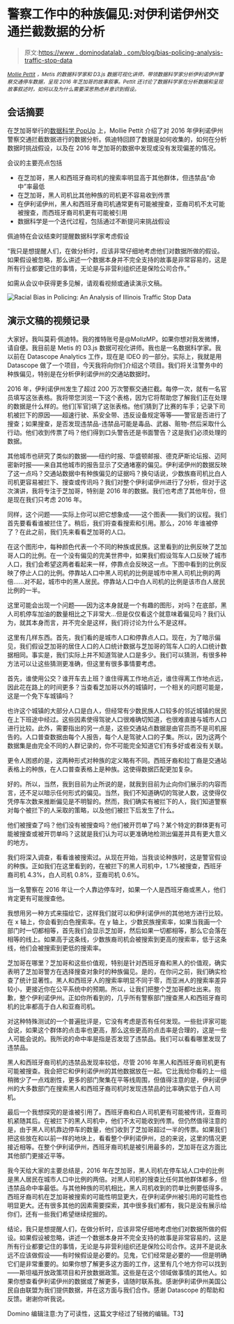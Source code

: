 # 警察工作中的种族偏见:对伊利诺伊州交通拦截数据的分析

> 原文:[https://www . dominodatalab . com/blog/bias-policing-analysis-traffic-stop-data](https://www.dominodatalab.com/blog/bias-policing-analysis-traffic-stop-data)

*<small>[Mollie Pettit](https://www.linkedin.com/in/molliempettit/) ，Metis 的数据科学家和 D3.js 数据可视化讲师，带领数据科学家分析伊利诺伊州警察交通停车数据，呈现 2016 年芝加哥的故事叙事。Pettit 还讨论了数据科学家在分析数据和呈现故事叙述时，如何以及为什么需要深思熟虑并意识到假设。</small>*

## 会话摘要

在芝加哥举行的[数据科学 PopUp](https://popup.dominodatalab.com/?utm_source=blog&utm_medium=post&utm_campaign=racial-bias-policing-analysis-illinois-traffic-stop-data) 上，Mollie Pettit 介绍了对 2016 年伊利诺伊州警察交通拦截数据进行的数据分析。佩迪特回顾了数据是如何收集的，如何在分析数据时挑战假设，以及在 2016 年芝加哥的数据中发现或没有发现偏差的情况。

会议的主要亮点包括

*   在芝加哥，黑人和西班牙裔司机的搜索率明显高于其他群体，但违禁品“命中”率最低
*   在芝加哥，黑人司机比其他种族的司机更不容易收到传票
*   在伊利诺伊州，黑人和西班牙裔司机通常更有可能被搜查，亚裔司机不太可能被搜查，而西班牙裔司机更有可能被引用
*   数据科学是一个迭代过程，包括通过不断提问来挑战假设

佩迪特在会议结束时提醒数据科学家考虑假设

“我只是想提醒人们，在做分析时，应该非常仔细地考虑他们对数据所做的假设。如果假设被忽略，那么讲述一个数据本身并不完全支持的故事是非常容易的，这是所有行业都要记住的事情，无论是与非营利组织还是保险公司合作。”

如需从会议中获得更多见解，请观看视频或通读演示文稿。

![Racial Bias in Policing: An Analysis of Illinois Traffic Stop Data](../Images/e566d500d365e1c0f9e7f7f090d3c375.png)

## 演示文稿的视频记录

大家好。我叫莫莉·佩迪特。我的推特账号是@MollzMP。如果你想对我发微博，请自便。我目前是 Metis 的 D3.js 数据可视化讲师。我也是一名数据科学家。我以前在 Datascope Analytics 工作，现在是 IDEO 的一部分。实际上，我就是用 Datascope 做了一个项目，今天我将向你们介绍这个项目。我们将关注警务中的种族偏见，特别是在分析伊利诺伊州的交通站数据时。

2016 年，伊利诺伊州发生了超过 200 万次警察交通拦截。每停一次，就有一名官员填写这张表格。我将带您浏览一下这个表格，因为它将帮助您了解我们正在处理的数据是什么样的。他们[军官]填了这张表格。他们猜到了比赛的车手；记录下司机被拦下的原因——超速行驶、系安全带、违反设备规定等等——警官是否进行了搜查；如果搜查，是否发现违禁品-违禁品可能是毒品、武器、赃物-然后采取什么行动。他们收到传票了吗？他们得到口头警告还是书面警告？这是我们必须处理的数据。

其他城市也研究了类似的数据——纽约时报、华盛顿邮报、德克萨斯论坛报、迈阿密新时报——来自其他城市的报告显示了交通堵塞的偏见。伊利诺伊州的数据反映了这一点吗？交通站数据中有种族偏见的证据吗？换句话说，少数族裔司机比白人司机更容易被拦下、搜查或传讯吗？我们对整个伊利诺伊州进行了分析，但对于这次演讲，我将专注于芝加哥，特别是 2016 年的数据。我们也考虑了其他年份，但是现在我们只考虑 2016 年。

同样，这个问题——实际上你可以把它想象成——这个图表——我们的议程。我们首先要看看谁被拦住了。稍后，我们将查看搜索和引用。那么，2016 年谁被停了？在此之前，我们先来看看芝加哥的人口。

在这个图形中，每种颜色代表一个不同的种族或民族。这里看到的比例反映了芝加哥人口的比例。在一个没有偏见的完美世界中，如果我们假设驾车人口反映了城市人口，我们会希望这两者看起来一样，停靠点会反映这一点。下图中看到的比例反映了停止人口的比例。停靠站人口中黑人司机的比例是城市中黑人司机比例的两倍……对不起，城市中的黑人居民。停靠站人口中白人司机的比例是该市白人居民比例的一半。

这里可能会出现一个问题——因为这本身就是一个有趣的图形，对吗？在底部，黑人司机停车加油的数量相比之下非常大…但是仅仅看这个就意味着偏见吗？我们认为，就其本身而言，并不完全是这样，我们将讨论为什么不是这样。

这里有几样东西。首先，我们看的是城市人口和停靠点人口。现在，为了暗示偏见，我们假设芝加哥的居住人口的人口统计数据与芝加哥的驾车人口的人口统计数据相同。事实是，我们实际上并不知道驾驶人口是多少。我们可以猜测，有很多种方法可以让这些猜测更准确，但这里有很多事情要考虑。

首先，谁使用公交？谁开车去上班？谁住得离工作地点近，谁住得离工作地点远，因此花在路上的时间更多？当查看芝加哥以外的城镇时，一个相关的问题可能是，这是一个免下车城镇吗？

也许这个城镇的大部分人口是白人，但经常有少数民族人口较多的邻近城镇的居民在上下班途中经过。这些因素使得驾驶人口很难确切知道，也很难直接与城市人口进行比较。此外，需要指出的另一点是，这些交通站点数据是由官员而不是司机报告的。人口普查数据由每个人报告，每个人是驾驶人口的子集。所以，因为这两个数据集是由完全不同的人群记录的，你不可能完全知道它们有多好或者没有关联。

更令人困惑的是，这两种形式对种族的定义略有不同。西班牙裔和拉丁裔是交通站表格上的种族，在人口普查表格上是种族。这使得数据匹配更加复杂。

好的。所以，当然，我到目前为止所说的是，就我到目前为止向你们展示的内容而言，还不足以暗示任何形式的偏见。当然，我们不知道确切的驾驶人数，这使得仅凭停车次数来推断偏见是不明智的。然而，我们确实有被拦下的人，我们知道警察对每个被拦下的人采取的策略，以及他们被拦下后发生了什么。

他们被搜查了吗？他们没有被搜查吗？他们被开罚单了吗？某个特定的群体更有可能被搜查或被开罚单吗？这就是我们认为可以更准确地检测出偏差并具有更大意义的地方。

我们将深入调查，看看谁被搜索过。从现在开始，当我谈论种族时，这是警官假设的种族。正如我们在这里看到的，在被拦下的黑人司机中，1.7%被搜查，西班牙裔司机 4.3%，白人司机 0.8%，亚裔司机 0.6%。

当一名警察在 2016 年让一个人靠边停车时，如果一个人是西班牙裔或黑人，他们肯定更有可能搜查他。

我想用另一种方式来描绘它，这样我们就可以和伊利诺伊州的其他地方进行比较。在 x 轴上，你会看到白色搜索率。在 y 轴上，少数民族搜索率，如果当我画一个部门时一切都相等，首先我们会显示芝加哥，然后如果一切都相等，那么它会落在相等的线上。如果高于这条线，少数族裔司机会被搜索到更高的搜索率，低于这条线，他们会被搜索到更低的搜索率。

芝加哥在哪里？芝加哥和这些价值观，特别是针对西班牙裔和黑人的价值观，确实表明了芝加哥警方在选择搜查对象时的种族偏见。是的，在你问之前，我们确实检查了统计显著性。黑人和西班牙人的搜索率明显不同于零，而亚洲人的搜索率差异较小，更接近你在公平系统中的预期。所以，让我们把整个芝加哥都吐出来。抱歉，整个伊利诺伊州。正如你所看到的，几乎所有警察部门搜查黑人和西班牙裔司机的比率都高于白人和亚裔司机。

对这种特殊测试的一个普遍批评是，它没有考虑是否有任何发现。一些批评家可能会说，如果这个群体的点击率也更高，那么这些更高的点击率是合理的，这是一些人可能会说的。我所说的命中率是指是否发现了违禁品。我们可以看看哪里发现了违禁品。

黑人和西班牙裔司机的违禁品发现率较低，尽管 2016 年黑人和西班牙裔司机更有可能被搜查。我会把它和伊利诺伊州的其他数据放在一起。它比我给你看的上一组稍微少了一点戏剧性，更多的部门聚集在平等线周围，但值得注意的是，伊利诺伊州的大多数部门在搜索黑人和西班牙裔司机时发现违禁品的比率确实低于白人司机。

最后一个我想探究的是谁被引用了。西班牙裔和白人司机更有可能被传讯，亚裔司机紧随其后。在被拦下的黑人司机中，他们不太可能收到传票。但仍然值得注意的是，由于黑人司机靠边停车的数量，他们收到了芝加哥超过一半的传票。如果我们把这些放在和以前一样的地块上，看看整个伊利诺伊州，总的来说，这里的情况更接近相等。在整个伊利诺伊州，西班牙裔司机是被引用最多的，芝加哥在这方面比其他部门更接近平等。

我今天给大家的主要总结是，2016 年在芝加哥，黑人司机在停车站人口中的比例是黑人居民在城市人口中比例的两倍。对黑人司机的搜查比任何其他群体都多，但违禁品命中率最低。与其他种族的司机相比，黑人司机收到的罚单比例要低得多。西班牙裔司机在芝加哥被搜索的可能性明显更大，在伊利诺伊州被引用的可能性也明显更大。还有很多其他的因素需要探索，其中很多我们都有，我只是没有展示给你们，还有一些我们希望继续挖掘的。

结论，我只是想提醒人们，在做分析时，应该非常仔细地考虑他们对数据所做的假设。如果假设被忽略，讲述一个数据本身并不完全支持的故事是非常容易的，这是所有行业都要记住的事情，无论是与非营利组织还是保险公司合作。这并不是说永远不应该做假设——有时候假设是必要的。见鬼，它们经常是必要的——但是明确它们是非常重要的。如果你想了解更多这方面的工作，这里有几个地方你可以找到——斯坦福开放政策项目和开放数据政策。这些是在这个领域做事情的其他人。如果你想查看伊利诺伊州的数据或了解更多，请随时联系我。感谢伊利诺伊州美国公民自由联盟为我们提供数据，并在这方面与我们合作。感谢 Datascope 的帮助和反馈。谢谢你听我说。

Domino 编辑注意:为了可读性，这篇文字经过了轻微的编辑。T3】